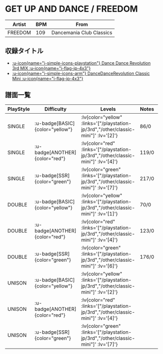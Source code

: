 # GET UP AND DANCE / FREEDOM

|Artist|BPM|From|
|------|---|----|
|FREEDOM|109|Dancemania Club Classics|

## 収録タイトル

- [ :u-icon{name="i-simple-icons-playstation"} Dance Dance Revolution 3rd MIX :u-icon{name="i-flag-jp-4x3"} ](/playstation-jp/3rd)
- [ :u-icon{name="i-simple-icons-arm"} DanceDanceRevolution Classic Mini :u-icon{name="i-flag-jp-4x3"} ](/other/classic-mini)

## 譜面一覧

|PlayStyle|Difficulty|Levels|Notes|Movie|
|---------|----------|------|-----|-----|
|SINGLE| :u-badge[BASIC]{color="yellow"} | :lv{color="yellow" :links='["/playstation-jp/3rd","/other/classic-mini"]' :lv='[2]'} |86/0||
|SINGLE| :u-badge[ANOTHER]{color="red"} | :lv{color="red" :links='["/playstation-jp/3rd","/other/classic-mini"]' :lv='[4]'} |119/0||
|SINGLE| :u-badge[SSR]{color="green"} | :lv{color="green" :links='["/playstation-jp/3rd","/other/classic-mini"]' :lv='[7]'} |217/0||
|DOUBLE| :u-badge[BASIC]{color="yellow"} | :lv{color="yellow" :links='["/playstation-jp/3rd","/other/classic-mini"]' :lv='[1]'} |70/0||
|DOUBLE| :u-badge[ANOTHER]{color="red"} | :lv{color="red" :links='["/playstation-jp/3rd","/other/classic-mini"]' :lv='[4]'} |123/0||
|DOUBLE| :u-badge[SSR]{color="green"} | :lv{color="green" :links='["/playstation-jp/3rd","/other/classic-mini"]' :lv='[6]'} |176/0||
|UNISON| :u-badge[BASIC]{color="yellow"} | :lv{color="yellow" :links='["/playstation-jp/3rd","/other/classic-mini"]' :lv='[2]'} |||
|UNISON| :u-badge[ANOTHER]{color="red"} | :lv{color="red" :links='["/playstation-jp/3rd","/other/classic-mini"]' :lv='[4]'} |||
|UNISON| :u-badge[SSR]{color="green"} | :lv{color="green" :links='["/playstation-jp/3rd","/other/classic-mini"]' :lv='[7]'} |||
